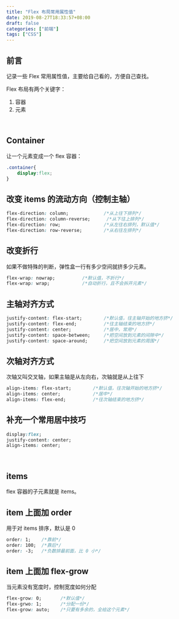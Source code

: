 ```yaml
---
title: "Flex 布局常用属性值"
date: 2019-08-27T18:33:57+08:00
draft: false
categories: ["前端"]
tags: ["CSS"]
---
```


## 前言

记录一些 Flex 常用属性值，主要给自己看的，方便自己查找。

Flex 布局有两个关键字：

1. 容器
2. 元素

&nbsp;

## Container

让一个元素变成一个 flex 容器：

```css
.container{
    display:flex;
}
```

## 改变 items 的流动方向（控制主轴）

```css
flex-direction: column;  			/*从上往下排列*/
flex-direction: column-reverse;      /*从下往上排列*/
flex-direction: row;     			/*从左往右排列，默认值*/
flex-direction: row-reverse;     	/*从右往左排列*/
```

## 改变折行

如果不做特殊的判断，弹性盒一行有多少空间就挤多少元素。

```css
flex-wrap: nowrap;			/*默认值，不折行*/
flex-wrap: wrap;			/*自动折行，且不会拆开元素*/
```

## 主轴对齐方式

```css
justify-content: flex-start;		/*默认值，往主轴开始的地方挤*/
justify-content: flex-end;			/*往主轴结束的地方挤*/
justify-content: center;			/*居中，常用*/
justify-content: space-between;		/*把空间放到元素的间隙中*/
justify-content: space-around;		/*把空间放到元素的周围*/
```

## 次轴对齐方式

次轴又叫交叉轴，如果主轴是从左向右，次轴就是从上往下

```css
align-items: flex-start;		/*默认值，往次轴开始的地方挤*/
align-items: center;			/*居中*/
align-items: flex-end;			/*往次轴结束的地方挤*/
```

## 补充一个常用居中技巧

```css
display:flex;
justify-content: center;
align-items: center;
```

&nbsp;

## items

flex 容器的子元素就是 items。

## item 上面加 order

用于对 items 排序，默认是  0

```css
order: 1;    /*靠前*/
order: 100;  /*靠后*/
order: -3;   /*负数排最前面，比 0 小*/
```

## item 上面加 flex-grow

当元素没有宽度时，控制宽度如何分配

```css
flex-grow: 0;		/*默认值*/
flex-grwo: 1;		/*分配一份*/
flex-grow: auto;	/*只要有多余的，全给这个元素*/
```

